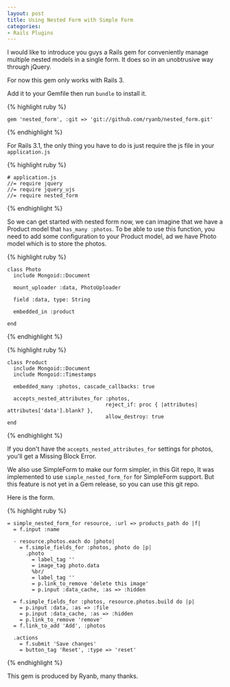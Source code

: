 ```yaml
---
layout: post
title: Using Nested Form with Simple Form
categories:
- Rails Plugins
---
```


I would like to introduce you guys a Rails gem for conveniently manage multiple nested models in a single form.
It does so in an unobtrusive way through jQuery.

For now this gem only works with Rails 3.

Add it to your Gemfile then run `bundle` to install it.

{% highlight ruby %}

    gem 'nested_form', :git => 'git://github.com/ryanb/nested_form.git'

{% endhighlight %}

For Rails 3.1, the only thing you have to do is just require the js file in your `application.js`

{% highlight ruby %}

    # application.js
    //= require jquery
    //= require jquery_ujs
    //= require nested_form

{% endhighlight %}

So we can get started with nested form now, we can imagine that we have a Product model that `has_many :photos`.
To be able to use this function, you need to add some configuration to your Product model, ad we have Photo model
which is to store the photos.

{% highlight ruby %}

    class Photo
      include Mongoid::Document

      mount_uploader :data, PhotoUploader

      field :data, type: String

      embedded_in :product

    end

{% endhighlight %}

{% highlight ruby %}

    class Product
      include Mongoid::Document
      include Mongoid::Timestamps

      embedded_many :photos, cascade_callbacks: true

      accepts_nested_attributes_for :photos,
                                    reject_if: proc { |attributes| attributes['data'].blank? },
                                    allow_destroy: true
    end

{% endhighlight %}

If you don't have the `accepts_nested_attributes_for` settings for photos, you'll get a Missing Block Error.

We also use SimpleForm to make our form simpler, in this Git repo, It was implemented to use `simple_nested_form_for` for SimpleForm support. But this feature is not yet in a Gem release, so you can use this git repo.

Here is the form.

{% highlight ruby %}

    = simple_nested_form_for resource, :url => products_path do |f|
      = f.input :name
      
      - resource.photos.each do |photo|
        = f.simple_fields_for :photos, photo do |p|
          .photo
            = label_tag ''
            = image_tag photo.data
            %br/
            = label_tag ''
            = p.link_to_remove 'delete this image'
            = p.input :data_cache, :as => :hidden
            
      = f.simple_fields_for :photos, resource.photos.build do |p|
        = p.input :data, :as => :file
        = p.input :data_cache, :as => :hidden
        = p.link_to_remove 'remove'
      = f.link_to_add 'Add', :photos

      .actions
        = f.submit 'Save changes'
        = button_tag 'Reset', :type => 'reset'

{% endhighlight %}

This gem is produced by Ryanb, many thanks.


